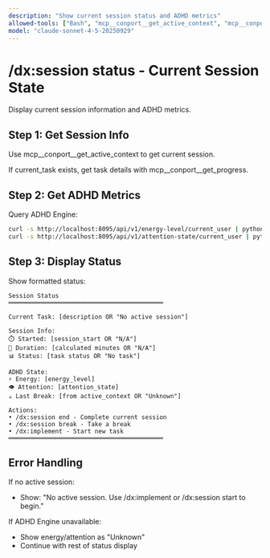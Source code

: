 ```yaml
---
description: "Show current session status and ADHD metrics"
allowed-tools: ["Bash", "mcp__conport__get_active_context", "mcp__conport__get_progress"]
model: "claude-sonnet-4-5-20250929"
---
```


# /dx:session status - Current Session State

Display current session information and ADHD metrics.

## Step 1: Get Session Info

Use mcp__conport__get_active_context to get current session.

If current_task exists, get task details with mcp__conport__get_progress.

## Step 2: Get ADHD Metrics

Query ADHD Engine:
```bash
curl -s http://localhost:8095/api/v1/energy-level/current_user | python -m json.tool
curl -s http://localhost:8095/api/v1/attention-state/current_user | python -m json.tool
```

## Step 3: Display Status

Show formatted status:
```
Session Status
═══════════════════════════════════════════

Current Task: [description OR "No active session"]

Session Info:
⏱️ Started: [session_start OR "N/A"]
🎯 Duration: [calculated minutes OR "N/A"]
📊 Status: [task status OR "No task"]

ADHD State:
⚡ Energy: [energy_level]
👁️ Attention: [attention_state]
☕ Last Break: [from active_context OR "Unknown"]

Actions:
• /dx:session end - Complete current session
• /dx:session break - Take a break
• /dx:implement - Start new task
═══════════════════════════════════════════
```

## Error Handling

If no active session:
- Show: "No active session. Use /dx:implement or /dx:session start to begin."

If ADHD Engine unavailable:
- Show energy/attention as "Unknown"
- Continue with rest of status display
